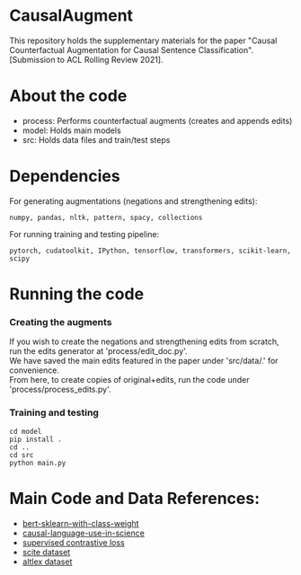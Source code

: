 # CausalAugment
This repository holds the supplementary materials for the paper "Causal Counterfactual Augmentation for Causal Sentence Classification". [Submission to ACL Rolling Review 2021].

# About the code
* process: Performs counterfactual augments (creates and appends edits)
* model: Holds main models
* src: Holds data files and train/test steps

# Dependencies
For generating augmentations (negations and strengthening edits):
```
numpy, pandas, nltk, pattern, spacy, collections
```

For running training and testing pipeline:
```
pytorch, cudatoolkit, IPython, tensorflow, transformers, scikit-learn, scipy
```

# Running the code
### Creating the augments
If you wish to create the negations and strengthening edits from scratch, run the edits generator at 'process/edit_doc.py'.<br> 
We have saved the main edits featured in the paper under 'src/data/.' for convenience.<br>
From here, to create copies of original+edits, run the code under 'process/process_edits.py'.<br>

### Training and testing
```
cd model
pip install .
cd ..
cd src
python main.py
```

# Main Code and Data References:
* [bert-sklearn-with-class-weight](https://github.com/junwang4/bert-sklearn-with-class-weight)
* [causal-language-use-in-science](https://github.com/junwang4/causal-language-use-in-science)
* [supervised contrastive loss](https://github.com/HobbitLong/SupContrast)
* [scite dataset](https://github.com/Das-Boot/scite/tree/master/corpus)
* [altlex dataset](https://github.com/chridey/altlex/tree/master/data)
